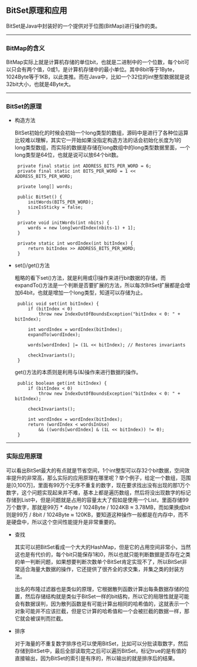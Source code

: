 ## BitSet原理和应用

BitSet是Java中封装好的一个提供对于位图(BitMap)进行操作的类。


---

### BitMap的含义

BitMap实际上就是计算机存储的单位bit，也就是二进制中的一个位数，每个bit可以只会有两个值，0或1，是计算机存储中的最小单位。其中8bit等于1Byte，1024Byte等于1KB，以此类推。而在Java中，比如一个32位的int整型数据就是说32bit大小，也就是4Byte大。

---

### BitSet的原理

- 构造方法

   BitSet初始化的时候会初始一个long类型的数组，源码中是进行了各种位运算比较难以理解，其实它一开始如果没指定构造方法的话会初始化长度为1的long类型数组，而实际的数据是存储在long数组中的long类型数据里面，一个long类型是64位，也就是说可以放64个bit数。

   ```
    private final static int ADDRESS_BITS_PER_WORD = 6;
    private final static int BITS_PER_WORD = 1 << ADDRESS_BITS_PER_WORD;

    private long[] words;

    public BitSet() {
        initWords(BITS_PER_WORD);
        sizeIsSticky = false;
    }

    private void initWords(int nbits) {
        words = new long[wordIndex(nbits-1) + 1];
    }

    private static int wordIndex(int bitIndex) {
        return bitIndex >> ADDRESS_BITS_PER_WORD;
    }
   ```
    
- set()/get()方法
    
   粗略的看下set()方法，就是利用或(|)操作来进行bit数据的存储，而expandTo()方法是一个判断是否要扩展的方法，所以每次BitSet扩展都是会增加64bit，也就是增加一个long类型，知道可以存储为止。

   ```
    public void set(int bitIndex) {
        if (bitIndex < 0)
            throw new IndexOutOfBoundsException("bitIndex < 0: " + bitIndex);

        int wordIndex = wordIndex(bitIndex);
        expandTo(wordIndex);

        words[wordIndex] |= (1L << bitIndex); // Restores invariants

        checkInvariants();
    }
   ```
   get()方法的本质则是利用与(&)操作来进行数据的操作。

   ```
    public boolean get(int bitIndex) {
        if (bitIndex < 0)
            throw new IndexOutOfBoundsException("bitIndex < 0: " + bitIndex);

        checkInvariants();

        int wordIndex = wordIndex(bitIndex);
        return (wordIndex < wordsInUse)
            && ((words[wordIndex] & (1L << bitIndex)) != 0);
    }
   ```

---

### 实际应用原理

可以看出BitSet最大的有点就是节省空间，1个int整型可以存32个bit数据，空间效率提升的非常高，那么实际的应用原理在哪里呢？举个例子，给定一个数组，范围是[0,100万]，里面有99万个无序不重复的数字，现在要求找出没有出现的那1万个数字，这个问题实现起来并不难，基本上都是遍历数组，然后将没出现数字的标记存储到List中，但是问题就是占用的容量太大了假如是使用一个List，里面存储99万个数字，那就是99万 * 4byte / 1024Byte / 1024KB ≈ 3.78MB，而如果换成bit则是99万 / 8bit / 1024Byte ≈ 120KB，要知道这种操作一般都是在内存中，而不是硬盘中，所以这个空间性能提升是非常重要的。

- 查找

  其实可以把BitSet看成一个大大的HashMap，但是它的占用空间非常小，当然这也是有代价的，每个bit只能保存1和0，所以也就只能判断数据是否存在之类的单一判断问题，如果想要判断次数单个BitSet肯定实现不了，所以BitSet非常适合海量大数据的操作，它还提供了很齐全的求交集，并集之类的封装方法。

  出名的布隆过滤器也是类似的原理，它根据散列函数计算出每条数据存储的位置，然后存储结构就是类似于BitSet一样的bit结构，所以它的局限性就是可能会有数据误判，因为散列函数是有可能计算出相同的哈希值的，这就表示一个对象可能并不应该拦截，但是它计算的哈希值和一个会被拦截的数据一样，那它就会被误判而拦截。

- 排序
  
  对于海量的不重复数字排序也可以使用BitSet，比如可以分批读取数字，然后存储到BitSet中，最后全部读取完之后可以遍历BitSet，标记true的是有值的直接输出，因为BitSet的索引是有序的，所以输出的就是排序后的结果。




